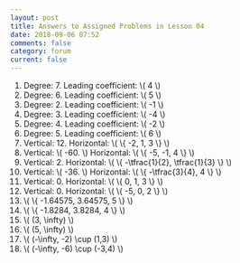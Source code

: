 ```yaml
---
layout: post
title: Answers to Assigned Problems in Lesson 04
date: 2018-09-06 07:52
comments: false
category: forum
current: false
---
```


1. Degree: 7.  Leading coefficient: \\( 4 \\)
2. Degree: 6.  Leading coefficient: \\( 5 \\)
3. Degree: 2.  Leading coefficient: \\( -1 \\)
4. Degree: 3.  Leading coefficient: \\( -4 \\)
5. Degree: 4.  Leading coefficient: \\( -2 \\)
6. Degree: 5.  Leading coefficient: \\( 6 \\)
7. Vertical: 12.  Horizontal: \\( \\{ -2, 1, 3 \\} \\)
8. Vertical: \\( -60. \\)  Horizontal: \\( \\{ -5, -1, 4 \\} \\)
9. Vertical: 2.  Horizontal: \\( \\{ -\tfrac{1}{2}, \tfrac{1}{3} \\} \\)
10. Vertical: \\( -36. \\)  Horizontal: \\( \\{ -\tfrac{3}{4}, 4 \\} \\)
11. Vertical: 0.  Horizontal: \\( \\{ 0, 1, 3 \\} \\)
12. Vertical: 0.  Horizontal: \\( \\{ -5, 0, 2 \\} \\)
13. \\( \\{ -1.64575, 3.64575, 5 \\} \\)
14. \\( \\{ -1.8284, 3.8284, 4 \\} \\)
15. \\( (3, \infty) \\)
16. \\( (5, \infty) \\)
17. \\( (-\infty, -2) \cup (1,3) \\)
18. \\( (-\infty, -6) \cup (-3,4) \\)
